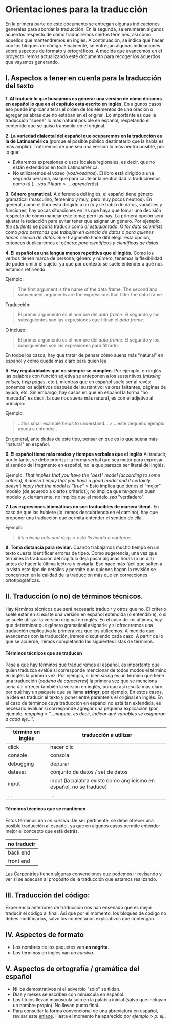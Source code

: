 # Orientaciones para la traducción

En la primera parte de este documento se entregan algunas indicaciones generales para abordar la traducción. En la segunda, se enumeran algunos acuerdos respecto de cómo traduciremos ciertos términos, así como aquellos que mantendremos en inglés. A continuación, se indica qué hacer con los bloques de código. Finalmente, se entregan algunas indicaciones sobre aspectos de formato y ortográficos. 
A medida que avancemos en el proyecto iremos actualizando este documento para recoger los acuerdos que vayamos generando.

## I. Aspectos a tener en cuenta para la traducción del texto

__1. Al traducir lo que buscamos es generar una versión de cómo diríamos en español lo que en el capítulo está escrito en inglés.__ En algunos casos eso puede implicar alterar el orden de los elementos de una oración o agregar palabras que no estaban en el original. Lo importante es que la traducción "suene" lo más natural posible en español, respetando el contenido que se quiso transmitir en el original.

__2. La variedad dialectal del español que ocuparemos en la traducción es la de Latinoamérica__ (porque el posible público destinatario que la habla es más amplio). Trataremos de que sea una versión lo más neutra posible, por lo que:

* Evitaremos expresiones o usos locales/regionales, es decir, que no están extendidos en toda Latinoamérica.
* No utilizaremos el voseo (_vos/vosotros_). El libro está dirigido a una segunda persona, así que para cautelar la neutralidad la traduciremos como _tú_ (... _you'll learn_ > ... _aprenderás_).

__3. Género gramatical.__ A diferencia del inglés, el español tiene género gramatical (masculino, femenino y muy, pero muy pocos neutros). En general, como el libro está dirigido a un _tú_ y se habla de datos, variables y funciones, hay pocas situaciones en las que haya que tomar una decisión respecto de cómo manejar este tema; pero las hay. La primera opción será ajustar la redacción para evitar tener que asignar un género. Por ejemplo, _the students_ se podría traducir como _el estudiantado_. O _for data scientists_ como _para personas que trabajan en ciencia de datos_ o _para quienes hacen ciencia de datos_. Si el fragmento hace dífil elegir esta opción, entonces duplicaremos el género: _para científicos y científicas de datos_. 

__4. El español es una lengua menos repetitiva que el inglés.__ Como los verbos tienen marca de persona, género y número, tenemos la flexibilidad de poder omitir el sujeto, ya que por contexto se suele entender a qué nos estamos refiriendo.

Ejemplo:
> The first argument is the name of the data frame. The second and subsequent arguments are the expressions that filter the data frame.

Traducción:
> El primer argumento es el nombre del _data frame_. El segundo y los subsiguientes son las expresiones que filtran el _data frame_.

O incluso:
> El primer argumento es el nombre del _data frame_. El segundo y los subsiguientes son las expresiones para filtrarlo.

En todos los casos, hay que tratar de pensar cómo suena más "natural" en español y cómo queda más claro para quien lee.

__5. Hay regularidades que no siempre se cumplen.__ Por ejemplo, en inglés las palabras con función adjetiva se anteponen a los sustantivos (_missing values_, _help pages_, etc.), mientras que en español suele ser al revés: ponemos los adjetivos después del sustantivo: valores faltantes, páginas de ayuda, etc.
Sin embargo, hay casos en que en español la forma “no marcada”, es decir, la que nos suena más natural, es con el adjetivo al principio:

Ejemplo:
> ...this small example helps to understand... > ...este pequeño ejemplo ayuda a entender...

En general, ante dudas de este tipo, pensar en qué es lo que suena más "natural" en español.

__6. El español tiene más modos y tiempos verbales que el inglés__
Al traducir, por lo tanto, se debe priorizar la forma verbal que sea mejor para expresar el sentido del fragmento en español, no la que parezca ser literal del inglés.

Ejemplo: _That implies that you have the "best" model (according to some criteria); it doesn't imply that you have a good model and it certainly doesn't imply that the model is "true"_ > Esto implica que tienes el "mejor" modelo (de acuerdo a ciertos criterios); no implica que *tengas* un buen modelo y, ciertamente, no implica que el modelo *sea* "verdadero".

__7. Las expresiones idiomáticas no son traducibles de manera literal.__
En caso de que las hubiere (lo iremos descubriendo en el camino), hay que proponer una traducción que permita entender el sentido de ella.

Ejemplo:  
> _it’s raining cats and dogs_ > _está lloviendo a cántaros_

__8. Toma distancia para revisar.__ Cuando trabajamos mucho tiempo en un texto cuesta identificar errores de tipeo. Como sugerencia, una vez que termines la traducción del capítulo deja pasar algunas horas (o un día) antes de hacer la última lectura y enviarla. Eso hace más fácil que salten a la vista este tipo de detalles y permite que quienes hagan la revisión se concentren en la calidad de la traducción más que en correcciones ortotipográficas.

## II. Traducción (o no) de términos técnicos.
Hay términos técnicos que será necesario traducir y otros que no. El criterio suele estar en si existe una versión en español extendida (o entendible), o si se suele utilizar la versión original en inglés. En el caso de los últimos, hay que determinar qué género gramatical asignarle y si ofreceremos una traducción explicativa la primera vez que los utilicemos.
A medida que avancemos con la traducción, iremos discutiendo cada caso. A partir de lo que se acuerde, iremos completando las siguientes listas de términos.


#### Términos técnicos que se traducen
Pese a que hay términos que traduciremos al español, es importante que quien traduzca evalúe si corresponde mencionar de todos modos el término en inglés la primera vez. Por ejemplo, si bien _string_ es un término que tiene una traducción (_cadena de caracteres_) la primera vez que se menciona sería útil ofrecer también la versión en inglés, porque así resulta más claro por qué hay un paquete que se llama __stringr__, por ejemplo. En estos casos, la idea es traducir el texto y poner entre paréntesis el original en inglés.  En el caso de términos cuya traducción en español no está tan extendida, es necesario evaluar si corresponde agregar una pequeña explicación (por ejemplo, _mapping_ > "..._mapear, es decir, indicar qué variables se asignarán a cada eje_...".

| término en inglés | traducción a utilizar |
| ----------- | ----------- |
| click | hacer clic |
| console | consola |
| debugging | depurar |
| dataset | conjunto de datos / set de datos |
| input | input (la palabra existe como anglicismo en español, no se traduce) |
| ... | ... |


#### Términos técnicos que se mantienen
Estos términos irán _en cursiva_. De ser pertinente, se debe ofrecer una posible traducción al español, ya que en algunos casos permite entender mejor el concepto que está detrás.   

| no traducir    |
| ----------------------------|
| back end |
| front end |


[Las Carpentries](https://github.com/Carpentries-ES/board/blob/master/Convenciones_Traduccion.md) tienen algunas convenciones que podemos ir revisando y ver si se adecuan al propósito de la traducción que estamos realizando.

## III. Traducción del código:

Experiencia anteriores de traducción nos han enseñado que es mejor traducir el código al final. Así que por el momento, los bloques de código no debes modificarlos, salvo los comentarios explicativos que contengan.

## IV. Aspectos de formato

* Los nombres de los paquetes van __en negrita__.
* Los términos en inglés van _en cursiva_.


## V. Aspectos de ortografía / gramática del español

* Ni los demostrativos ni el adverbio "solo" se tildan.
* Días y meses se escriben con minúscula en español.
* Los títulos llevan mayúscula solo en la palabra inicial (salvo que incluyan un nombre propio). No llevan punto final.
* Para consultar la forma convencional de una abreviatura en español, revisar este [enlace](http://www.rae.es/diccionario-panhispanico-de-dudas/apendices/abreviaturas). Hasta el momento ha aparecido _por ejemplo_ > _p. ej._.


